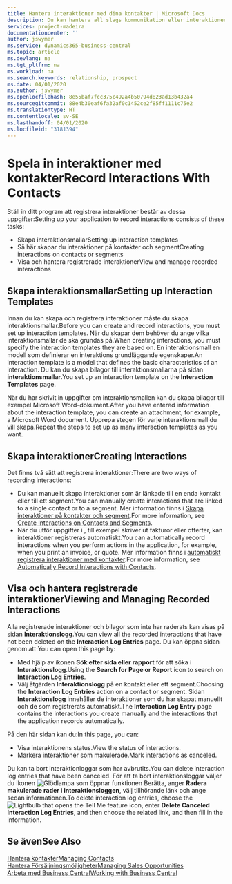 ```yaml
---
title: Hantera interaktioner med dina kontakter | Microsoft Docs
description: Du kan hantera all slags kommunikation eller interaktioner mellan ditt företag och kontakterna, till exempel för brev, telefonsamtal, sammanträden och så vidare.
services: project-madeira
documentationcenter: ''
author: jswymer
ms.service: dynamics365-business-central
ms.topic: article
ms.devlang: na
ms.tgt_pltfrm: na
ms.workload: na
ms.search.keywords: relationship, prospect
ms.date: 04/01/2020
ms.author: jswymer
ms.openlocfilehash: 8e55baf7fcc375c492a4b50794d823ad13b432a4
ms.sourcegitcommit: 88e4b30eaf6fa32af0c1452ce2f85ff1111c75e2
ms.translationtype: HT
ms.contentlocale: sv-SE
ms.lasthandoff: 04/01/2020
ms.locfileid: "3181394"
---
```

# <a name="record-interactions-with-contacts"></a><span data-ttu-id="3bde0-103">Spela in interaktioner med kontakter</span><span class="sxs-lookup"><span data-stu-id="3bde0-103">Record Interactions With Contacts</span></span>
<span data-ttu-id="3bde0-104">Ställ in ditt program att registrera interaktioner består av dessa uppgifter:</span><span class="sxs-lookup"><span data-stu-id="3bde0-104">Setting up your application to record interactions consists of these tasks:</span></span>

* <span data-ttu-id="3bde0-105">Skapa interaktionsmallar</span><span class="sxs-lookup"><span data-stu-id="3bde0-105">Setting up interaction templates</span></span>  
* <span data-ttu-id="3bde0-106">Så här skapar du interaktioner på kontakter och segment</span><span class="sxs-lookup"><span data-stu-id="3bde0-106">Creating interactions on contacts or segments</span></span>  
* <span data-ttu-id="3bde0-107">Visa och hantera registrerade interaktioner</span><span class="sxs-lookup"><span data-stu-id="3bde0-107">View and manage recorded interactions</span></span>  

##  <a name="setting-up-interaction-templates"></a><span data-ttu-id="3bde0-108">Skapa interaktionsmallar</span><span class="sxs-lookup"><span data-stu-id="3bde0-108">Setting up Interaction Templates</span></span>
<span data-ttu-id="3bde0-109">Innan du kan skapa och registrera interaktioner måste du skapa interaktionsmallar.</span><span class="sxs-lookup"><span data-stu-id="3bde0-109">Before you can create and record interactions, you must set up interaction templates.</span></span> <span data-ttu-id="3bde0-110">När du skapar dem behöver du ange vilka interaktionsmallar de ska grundas på.</span><span class="sxs-lookup"><span data-stu-id="3bde0-110">When creating interactions, you must specify the interaction templates they are based on.</span></span> <span data-ttu-id="3bde0-111">En interaktionsmall en modell som definierar en interaktions grundläggande egenskaper.</span><span class="sxs-lookup"><span data-stu-id="3bde0-111">An interaction template is a model that defines the basic characteristics of an interaction.</span></span>
<span data-ttu-id="3bde0-112">Du kan du skapa bilagor till interaktionsmallarna på sidan **interaktionsmallar**.</span><span class="sxs-lookup"><span data-stu-id="3bde0-112">You set up an interaction template on the **Interaction Templates** page.</span></span>

<span data-ttu-id="3bde0-113">När du har skrivit in uppgifter om interaktionsmallen kan du skapa bilagor till exempel Microsoft Word-dokument.</span><span class="sxs-lookup"><span data-stu-id="3bde0-113">After you have entered information about the interaction template, you can create an attachment, for example, a Microsoft Word document.</span></span> <span data-ttu-id="3bde0-114">Upprepa stegen för varje interaktionsmall du vill skapa.</span><span class="sxs-lookup"><span data-stu-id="3bde0-114">Repeat the steps to set up as many interaction templates as you want.</span></span>  

## <a name="creating-interactions"></a><span data-ttu-id="3bde0-115">Skapa interaktioner</span><span class="sxs-lookup"><span data-stu-id="3bde0-115">Creating Interactions</span></span>
<span data-ttu-id="3bde0-116">Det finns två sätt att registrera interaktioner:</span><span class="sxs-lookup"><span data-stu-id="3bde0-116">There are two ways of recording interactions:</span></span>

* <span data-ttu-id="3bde0-117">Du kan manuellt skapa interaktioner som är länkade till en enda kontakt eller till ett segment.</span><span class="sxs-lookup"><span data-stu-id="3bde0-117">You can manually create interactions that are linked to a single contact or to a segment.</span></span> <span data-ttu-id="3bde0-118">Mer information finns i [Skapa interaktioner på kontakter och segment](marketing-how-create-interactions.md).</span><span class="sxs-lookup"><span data-stu-id="3bde0-118">For more information, see [Create Interactions on Contacts and Segments](marketing-how-create-interactions.md).</span></span>  
* <span data-ttu-id="3bde0-119">När du utför uppgifter i , till exempel skriver ut fakturor eller offerter, kan interaktioner registreras automatiskt.</span><span class="sxs-lookup"><span data-stu-id="3bde0-119">You can automatically record interactions when you perform actions in the application, for example, when you print an invoice, or quote.</span></span> <span data-ttu-id="3bde0-120">Mer information finns i [automatiskt registrera interaktioner med kontakter](marketing-auto-record-interactions.md).</span><span class="sxs-lookup"><span data-stu-id="3bde0-120">For more information, see [Automatically Record Interactions with Contacts](marketing-auto-record-interactions.md).</span></span>

## <a name="viewing-and-managing-recorded-interactions"></a><span data-ttu-id="3bde0-121">Visa och hantera registrerade interaktioner</span><span class="sxs-lookup"><span data-stu-id="3bde0-121">Viewing and Managing Recorded Interactions</span></span>
<span data-ttu-id="3bde0-122">Alla registrerade interaktioner och bilagor som inte har raderats kan visas på sidan **Interaktionslogg**.</span><span class="sxs-lookup"><span data-stu-id="3bde0-122">You can view all the recorded interactions that have not been deleted on the **Interaction Log Entries** page.</span></span> <span data-ttu-id="3bde0-123">Du kan öppna sidan genom att:</span><span class="sxs-lookup"><span data-stu-id="3bde0-123">You can open this page by:</span></span>

* <span data-ttu-id="3bde0-124">Med hjälp av ikonen **Sök efter sida eller rapport** för att söka i **Interaktionslogg**.</span><span class="sxs-lookup"><span data-stu-id="3bde0-124">Using the **Search for Page or Report** icon to search on **Interaction Log Entries**.</span></span>
* <span data-ttu-id="3bde0-125">Välj åtgärden **Interaktionslogg** på en kontakt eller ett segment.</span><span class="sxs-lookup"><span data-stu-id="3bde0-125">Choosing the **Interaction Log Entries** action on a contact or segment.</span></span>
  <span data-ttu-id="3bde0-126">Sidan **Interaktionslogg** innehåller de interaktioner som du har skapat manuellt och de som registrerats automatiskt.</span><span class="sxs-lookup"><span data-stu-id="3bde0-126">The **Interaction Log Entry** page contains the interactions you create manually and the interactions that the application records automatically.</span></span>

<span data-ttu-id="3bde0-127">På den här sidan kan du:</span><span class="sxs-lookup"><span data-stu-id="3bde0-127">In this page, you can:</span></span>

* <span data-ttu-id="3bde0-128">Visa interaktionens status.</span><span class="sxs-lookup"><span data-stu-id="3bde0-128">View the status of interactions.</span></span>
* <span data-ttu-id="3bde0-129">Markera interaktioner som makulerade.</span><span class="sxs-lookup"><span data-stu-id="3bde0-129">Mark interactions as canceled.</span></span>

<span data-ttu-id="3bde0-130">Du kan ta bort interaktionloggar som har avbrutits.</span><span class="sxs-lookup"><span data-stu-id="3bde0-130">You can delete interaction log entries that have been canceled.</span></span> <span data-ttu-id="3bde0-131">För att ta bort interaktionsloggar väljer du ikonen ![Glödlampa som öppnar funktionen Berätta](media/ui-search/search_small.png "Berätta vad du vill göra"), anger **Radera makulerade rader i interaktionsloggen**, välj tillhörande länk och ange sedan informationen.</span><span class="sxs-lookup"><span data-stu-id="3bde0-131">To delete interaction log entries, choose the ![Lightbulb that opens the Tell Me feature](media/ui-search/search_small.png "Tell me what you want to do") icon, enter **Delete Canceled Interaction Log Entries**, and then choose the related link, and then fill in the information.</span></span>

## <a name="see-also"></a><span data-ttu-id="3bde0-132">Se även</span><span class="sxs-lookup"><span data-stu-id="3bde0-132">See Also</span></span>
[<span data-ttu-id="3bde0-133">Hantera kontakter</span><span class="sxs-lookup"><span data-stu-id="3bde0-133">Managing Contacts</span></span>](marketing-contacts.md)  
[<span data-ttu-id="3bde0-134">Hantera Försäljningsmöjligheter</span><span class="sxs-lookup"><span data-stu-id="3bde0-134">Managing Sales Opportunities</span></span>](marketing-manage-sales-opportunities.md)  
[<span data-ttu-id="3bde0-135">Arbeta med Business Central</span><span class="sxs-lookup"><span data-stu-id="3bde0-135">Working with Business Central</span></span>](ui-work-product.md)  
